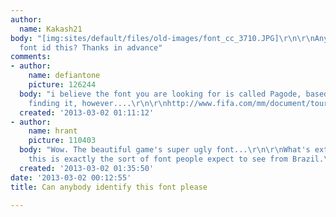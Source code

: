```yaml
---
author:
  name: Kakash21
body: "[img:sites/default/files/old-images/font_cc_3710.JPG]\r\n\r\nAny idea what
  font id this? Thanks in advance"
comments:
- author:
    name: defiantone
    picture: 126244
  body: "i believe the font you are looking for is called Pagode, based on this pdf.
    finding it, however....\r\n\r\nhttp://www.fifa.com/mm/document/tournament/competition/01/64/15/83/fcc2013_matchschedule_6c_11022013.pdf"
  created: '2013-03-02 01:11:12'
- author:
    name: hrant
    picture: 110403
  body: "Wow. The beautiful game's super ugly font...\r\n\r\nWhat's extra sad is that
    this is exactly the sort of font people expect to see from Brazil.\r\n\r\nhhp\r\n"
  created: '2013-03-02 01:35:50'
date: '2013-03-02 00:12:55'
title: Can anybody identify this font please

---
```

